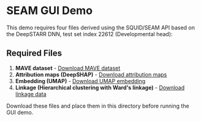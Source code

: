 # SEAM GUI Demo

This demo requires four files derived using the SQUID/SEAM API based on the DeepSTARR DNN, test set index 22612 (Developmental head):

## Required Files

1. **MAVE dataset** - [Download MAVE dataset](https://drive.google.com/file/d/1YcItpu1zSkO2m7LVwkuZdcrmlmJLR3gJ/view?usp=sharing)
2. **Attribution maps (DeepSHAP)** - [Download attribution maps](https://drive.google.com/file/d/1jWShhFzBhxJ22DUNxjDIVFOrzuf-7i0P/view?usp=sharing)
3. **Embedding (UMAP)** - [Download UMAP embedding](https://drive.google.com/file/d/1pk1UQ5-HE2thrYTqGyJ2nFGVpIC-lBHU/view?usp=sharing)
4. **Linkage (Hierarchical clustering with Ward's linkage)** - [Download linkage data](https://drive.google.com/file/d/1Qqc6FOBq4C31TiMekTXxvati3XNSWTaN/view?usp=sharing)

Download these files and place them in this directory before running the GUI demo.